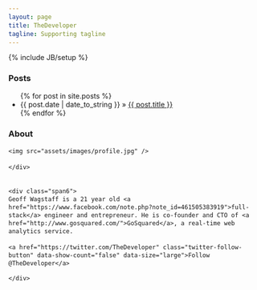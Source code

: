 ```yaml
---
layout: page
title: TheDeveloper
tagline: Supporting tagline
---
```

{% include JB/setup %}

### Posts

<ul class="posts">
  {% for post in site.posts %}
    <li><span>{{ post.date | date_to_string }}</span> &raquo; <a href="{{ BASE_PATH }}{{ post.url }}">{{ post.title }}</a></li>
  {% endfor %}
</ul>

### About

<div class="row-fluid">
	<div class="span3">
	
	<img src="assets/images/profile.jpg" />
	
	</div>
	
	
	<div class="span6">
	Geoff Wagstaff is a 21 year old <a href="https://www.facebook.com/note.php?note_id=461505383919">full-stack</a> engineer and entrepreneur. He is co-founder and CTO of <a href="http://www.gosquared.com/">GoSquared</a>, a real-time web analytics service.
	
	<a href="https://twitter.com/TheDeveloper" class="twitter-follow-button" data-show-count="false" data-size="large">Follow @TheDeveloper</a>
<script>!function(d,s,id){var js,fjs=d.getElementsByTagName(s)[0];if(!d.getElementById(id)){js=d.createElement(s);js.id=id;js.src="//platform.twitter.com/widgets.js";fjs.parentNode.insertBefore(js,fjs);}}(document,"script","twitter-wjs");</script>
	</div>
</div>
